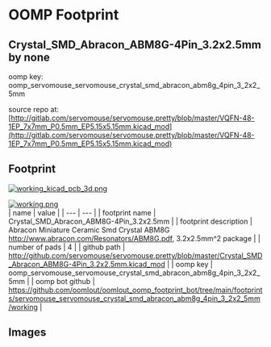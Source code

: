 # OOMP Footprint  
## Crystal_SMD_Abracon_ABM8G-4Pin_3.2x2.5mm  by none  
  
oomp key: oomp_servomouse_servomouse_crystal_smd_abracon_abm8g_4pin_3_2x2_5mm  
  
source repo at: [http://gitlab.com/servomouse/servomouse.pretty/blob/master/VQFN-48-1EP_7x7mm_P0.5mm_EP5.15x5.15mm.kicad_mod](http://gitlab.com/servomouse/servomouse.pretty/blob/master/VQFN-48-1EP_7x7mm_P0.5mm_EP5.15x5.15mm.kicad_mod)  
## Footprint  
  
[![working_kicad_pcb_3d.png](working_kicad_pcb_3d_600.png)](working_kicad_pcb_3d.png)  
  
[![working.png](working_600.png)](working.png)  
| name | value | 
| --- | --- | 
| footprint name | Crystal_SMD_Abracon_ABM8G-4Pin_3.2x2.5mm | 
| footprint description | Abracon Miniature Ceramic Smd Crystal ABM8G http://www.abracon.com/Resonators/ABM8G.pdf, 3.2x2.5mm^2 package | 
| number of pads | 4 | 
| github path | http://github.com/servomouse/servomouse.pretty/blob/master/Crystal_SMD_Abracon_ABM8G-4Pin_3.2x2.5mm.kicad_mod | 
| oomp key | oomp_servomouse_servomouse_crystal_smd_abracon_abm8g_4pin_3_2x2_5mm | 
| oomp bot github | https://github.com/oomlout/oomlout_oomp_footprint_bot/tree/main/footprints/servomouse_servomouse_crystal_smd_abracon_abm8g_4pin_3_2x2_5mm/working | 
## Images  

